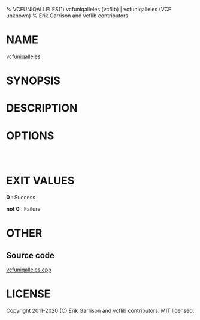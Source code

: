 % VCFUNIQALLELES(1) vcfuniqalleles (vcflib) | vcfuniqalleles (VCF unknown)
% Erik Garrison and vcflib contributors

# NAME

vcfuniqalleles

# SYNOPSIS



# DESCRIPTION



# OPTIONS

```



```

# EXIT VALUES

**0**
: Success

**not 0**
: Failure

# OTHER

## Source code

[vcfuniqalleles.cpp](https://github.com/vcflib/vcflib/blob/master/src/vcfuniqalleles.cpp)

# LICENSE

Copyright 2011-2020 (C) Erik Garrison and vcflib contributors. MIT licensed.

<!--
  Created with ./scripts/bin2md.rb scripts/bin2md-template.erb
-->
